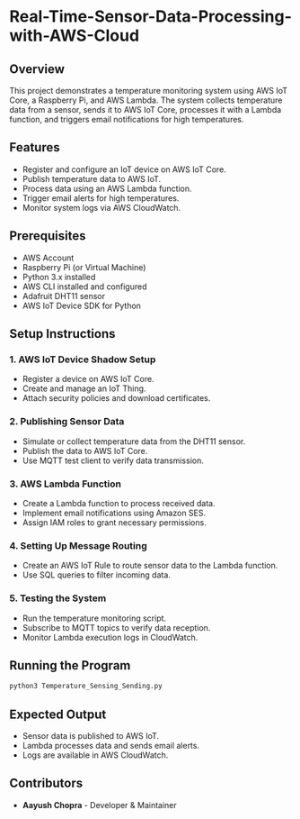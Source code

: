 # Real-Time-Sensor-Data-Processing-with-AWS-Cloud

## Overview
This project demonstrates a temperature monitoring system using AWS IoT Core, a Raspberry Pi, and AWS Lambda. The system collects temperature data from a sensor, sends it to AWS IoT Core, processes it with a Lambda function, and triggers email notifications for high temperatures.

## Features
- Register and configure an IoT device on AWS IoT Core.
- Publish temperature data to AWS IoT.
- Process data using an AWS Lambda function.
- Trigger email alerts for high temperatures.
- Monitor system logs via AWS CloudWatch.

## Prerequisites
- AWS Account
- Raspberry Pi (or Virtual Machine)
- Python 3.x installed
- AWS CLI installed and configured
- Adafruit DHT11 sensor
- AWS IoT Device SDK for Python

## Setup Instructions

### 1. AWS IoT Device Shadow Setup
- Register a device on AWS IoT Core.
- Create and manage an IoT Thing.
- Attach security policies and download certificates.

### 2. Publishing Sensor Data
- Simulate or collect temperature data from the DHT11 sensor.
- Publish the data to AWS IoT Core.
- Use MQTT test client to verify data transmission.

### 3. AWS Lambda Function
- Create a Lambda function to process received data.
- Implement email notifications using Amazon SES.
- Assign IAM roles to grant necessary permissions.

### 4. Setting Up Message Routing
- Create an AWS IoT Rule to route sensor data to the Lambda function.
- Use SQL queries to filter incoming data.

### 5. Testing the System
- Run the temperature monitoring script.
- Subscribe to MQTT topics to verify data reception.
- Monitor Lambda execution logs in CloudWatch.

## Running the Program
```sh
python3 Temperature_Sensing_Sending.py
```

## Expected Output
- Sensor data is published to AWS IoT.
- Lambda processes data and sends email alerts.
- Logs are available in AWS CloudWatch.

## Contributors
- **Aayush Chopra** - Developer & Maintainer

